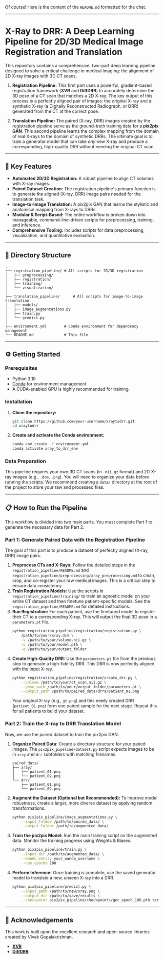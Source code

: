 Of course\! Here is the content of the `README.md` formatted for the chat.

-----

# X-Ray to DRR: A Deep Learning Pipeline for 2D/3D Medical Image Registration and Translation

This repository contains a comprehensive, two-part deep learning pipeline designed to solve a critical challenge in medical imaging: the alignment of 2D X-ray images with 3D CT scans.

1.  **Registration Pipeline:** This first part uses a powerful, gradient-based registration framework (**XVR** and **DiffDRR**) to accurately determine the 3D pose of a CT scan that matches a 2D X-ray. The key output of this process is a perfectly aligned pair of images: the original X-ray and a synthetic X-ray (a Digitally Reconstructed Radiograph, or DRR) generated from the CT at the correct pose.

2.  **Translation Pipeline:** The paired (X-ray, DRR) images created by the registration pipeline serve as the ground-truth training data for a **pix2pix GAN**. This second pipeline learns the complex mapping from the domain of real X-rays to the domain of synthetic DRRs. The ultimate goal is to train a generator model that can take *any* new X-ray and produce a corresponding, high-quality DRR without needing the original CT scan.

-----

## 🚀 Key Features

  * **Automated 2D/3D Registration:** A robust pipeline to align CT volumes with X-ray images.
  * **Paired Dataset Creation:** The registration pipeline's primary function is to generate the aligned (X-ray, DRR) image pairs needed for the translation task.
  * **Image-to-Image Translation:** A pix2pix GAN that learns the stylistic and anatomical mapping from X-rays to DRRs.
  * **Modular & Script-Based:** The entire workflow is broken down into manageable, command-line-driven scripts for preprocessing, training, and inference.
  * **Comprehensive Tooling:** Includes scripts for data preprocessing, visualization, and quantitative evaluation.

-----

## 📂 Directory Structure

```
.
├── registration_pipeline/ # All scripts for 2D/3D registration
│   ├── preprocessing/
│   ├── registration/
│   ├── training/
│   └── visualization/
│
├── translation_pipeline/      # All scripts for image-to-image translation
│   ├── models/
│   ├── image_augmentations.py
│   ├── train.py
│   └── predict.py
│
├── environment.yml        # Conda environment for dependency management
└── README.md              # This file
```

-----

## ⚙️ Getting Started

### Prerequisites

  * Python 3.10
  * [Conda](https://docs.conda.io/en/latest/miniconda.html) for environment management
  * A CUDA-enabled GPU is highly recommended for training.

### Installation

1.  **Clone the repository:**
    ```bash
    git clone https://github.com/your-username/xraytodrr.git
    cd xraytodrr
    ```
2.  **Create and activate the Conda environment:**
    ```bash
    conda env create -f environment.yml
    conda activate xray_to_drr_env
    ```

### Data Preparation

This pipeline requires your own 3D CT scans (in `.nii.gz` format) and 2D X-ray images (e.g., `.dcm`, `.png`). You will need to organize your data before running the scripts. We recommend creating a `data/` directory at the root of the project to store your raw and processed files.

-----

## 📋 How to Run the Pipeline

This workflow is divided into two main parts. You must complete Part 1 to generate the necessary data for Part 2.

### Part 1: Generate Paired Data with the Registration Pipeline

The goal of this part is to produce a dataset of perfectly aligned (X-ray, DRR) image pairs.

1.  **Preprocess CTs and X-Rays:** Follow the detailed steps in the `registration_pipeline/README.md` and `registration_pipeline/preprocessing/xray_preprocessing.md` to clean, crop, and co-register your raw medical images. This is a critical step to ensure data consistency.
2.  **Train Registration Models:** Use the scripts in `registration_pipeline/training/` to train an agnostic model on your entire CT dataset and then finetune patient-specific models. See the `registration_pipeline/README.md` for detailed instructions.
3.  **Run Registration:** For each patient, use the finetuned model to register their CT to a corresponding X-ray. This will output the final 3D pose in a `parameters.pt` file.
    ```bash
    python registration_pipeline/registration/registration.py \
        /path/to/your/xray.dcm \
        -v /path/to/your/volume.nii.gz \
        -c /path/to/your/model.pth \
        -o /path/to/your/output_folder
    ```
4.  **Create High-Quality DRR:** Use the `parameters.pt` file from the previous step to generate a high-fidelity DRR. This DRR is now perfectly aligned with the input X-ray.
    ```bash
    python registration_pipeline/registration/create_drr.py \
        --volume /path/to/your/ct_scan.nii.gz \
        --pose_path /path/to/your/output_folder/parameters.pt \
        --output_path /path/to/paired_data/drrs/patient_01.png
    ```
    Your original X-ray (e.g., `gt.png`) and this newly created DRR (`patient_01.png`) form one paired sample for the next stage. Repeat this for all patients to build your dataset.

### Part 2: Train the X-ray to DRR Translation Model

Now, we use the paired dataset to train the pix2pix GAN.

1.  **Organize Paired Data:** Create a directory structure for your paired images. The `pix2pix_pipeline/dataset.py` script expects images to be in `xray` and `drr` subfolders with matching filenames.
    ```
    paired_data/
    ├── xray/
    │   ├── patient_01.png
    │   └── patient_02.png
    └── drr/
        ├── patient_01.png
        └── patient_02.png
    ```
2.  **Augment the Dataset (Optional but Recommended):** To improve model robustness, create a larger, more diverse dataset by applying random transformations.
    ```bash
    python pix2pix_pipeline/image_augmentations.py \
        --input_folder /path/to/paired_data/ \
        --output_folder /path/to/augmented_data/
    ```
3.  **Train the pix2pix Model:** Run the main training script on the augmented data. Monitor the training progress using Weights & Biases.
    ```bash
    python pix2pix_pipeline/train.py \
        --input_dir /path/to/augmented_data/ \
        --wandb_entity your_wandb_username \
        --num_epochs 200
    ```
4.  **Perform Inference:** Once training is complete, use the saved generator model to translate a new, unseen X-ray into a DRR.
    ```bash
    python pix2pix_pipeline/predict.py \
        --input_path /path/to/new/xray.png \
        --output_dir /path/to/save/results \
        --checkpoint pix2pix_pipeline/checkpoints/gen_epoch_190.pth.tar
    ```

-----

## 🙏 Acknowledgements

This work is built upon the excellent research and open-source libraries created by Vivek Gopalakrishnan.

  * [**XVR**](https://github.com/eigenvivek/xvr)
  * [**DiffDRR**](https://github.com/eigenvivek/DiffDRR)
